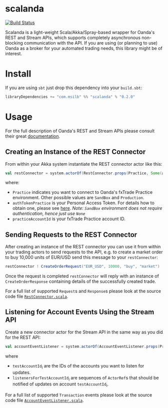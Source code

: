 # scalanda

[![Build Status](https://travis-ci.org/msilb/scalanda.svg?branch=master)](https://travis-ci.org/msilb/scalanda)

Scalanda is a light-weight Scala/Akka/Spray-based wrapper for Oanda's REST and Stream APIs, which supports completely asynchronous non-blocking communication with the API. If you are using (or planning to use) Oanda as a broker for your automated trading needs, this library might be of interest.

# Install

If you are using `sbt` just drop this dependency into your `build.sbt`:

```scala
libraryDependencies += "com.msilb" %% "scalanda" % "0.2.0"
```

# Usage

For the full description of Oanda's REST and Stream APIs please consult their great [documentation](http://developer.oanda.com/rest-live/introduction).

## Creating an Instance of the REST Connector

From within your Akka system instantiate the REST connector actor like this:

```scala
val restConnector = system.actorOf(RestConnector.props(Practice, Some(authTokenPractice), practiceAccountId))
```

where:

* `Practice` indicates you want to connect to Oanda's fxTrade Practice environment. Other possible values are `SandBox` and `Production`.
* `authTokenPractice` is your Personal Access Token. For details how to obtain one, please see [here](http://developer.oanda.com/rest-live/authentication). *Note: `SandBox` environment does not require authentication, hence just use `None`*
* `practiceAccountId` is your fxTrade Practice account ID.

## Sending Requests to the REST Connector

After creating an instance of the REST connector you can use it from within your trading actors to send requests to the API, e.g. to create a market order to buy 10,000 units of EUR/USD send this message to your `restConnector`:

```scala
restConnector ! CreateOrderRequest("EUR_USD", 10000, "buy", "market")
```

Once the request is completed `restConnector` will reply with an instance of `CreateOrderResponse` containing details of the successfully created trade.

For a full list of supported `Request`s and `Response`s please look at the source code file [`RestConnector.scala`](src/main/scala/com/msilb/scalanda/restapi/RestConnector.scala).

## Listening for Account Events Using the Stream API

Create a new connector actor for the Stream API in the same way as you did for the REST API:

```scala
val accountEventListener = system.actorOf(AccountEventListener.props(Practice, Some(authTokenPractice), Map(testAccountd1 -> listenersForTestAccountId1, testAccountId2 -> listenersForTestAccountId2)))
```

where

* `testAccountId`<sub>i</sub> are the IDs of the accounts you want to listen for updates.
* `listenersForTestAccountId`<sub>i</sub> are sequences of `ActorRef`s that should be notified of updates on account `testAccountId`<sub>i</sub>.

For a full list of supported `Transaction` events please look at the source code file [`AccountEventListener.scala`](src/main/scala/com/msilb/scalanda/streamapi/AccountEventListener.scala).
